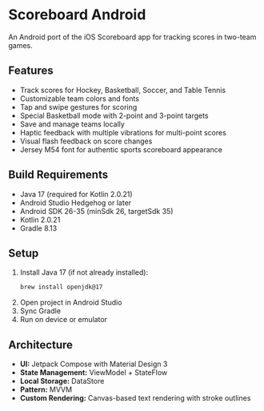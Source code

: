 # Scoreboard Android

An Android port of the iOS Scoreboard app for tracking scores in two-team games.

## Features

- Track scores for Hockey, Basketball, Soccer, and Table Tennis
- Customizable team colors and fonts
- Tap and swipe gestures for scoring
- Special Basketball mode with 2-point and 3-point targets
- Save and manage teams locally
- Haptic feedback with multiple vibrations for multi-point scores
- Visual flash feedback on score changes
- Jersey M54 font for authentic sports scoreboard appearance

## Build Requirements

- Java 17 (required for Kotlin 2.0.21)
- Android Studio Hedgehog or later
- Android SDK 26-35 (minSdk 26, targetSdk 35)
- Kotlin 2.0.21
- Gradle 8.13

## Setup

1. Install Java 17 (if not already installed):
   ```bash
   brew install openjdk@17
   ```
2. Open project in Android Studio
3. Sync Gradle
4. Run on device or emulator

## Architecture

- **UI:** Jetpack Compose with Material Design 3
- **State Management:** ViewModel + StateFlow
- **Local Storage:** DataStore
- **Pattern:** MVVM
- **Custom Rendering:** Canvas-based text rendering with stroke outlines
